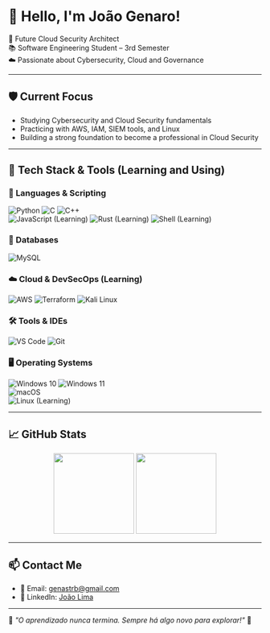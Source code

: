 
# 👋 Hello, I'm João Genaro!

🎯 Future Cloud Security Architect  
📚 Software Engineering Student – 3rd Semester  
☁️ Passionate about Cybersecurity, Cloud and Governance  

---

## 🛡️ Current Focus
- Studying Cybersecurity and Cloud Security fundamentals  
- Practicing with AWS, IAM, SIEM tools, and Linux  
- Building a strong foundation to become a professional in Cloud Security  

---

## 🚀 Tech Stack & Tools (Learning and Using)

### 🧠 Languages & Scripting
![Python](https://img.shields.io/badge/Python-3670A0?style=for-the-badge&logo=python&logoColor=ffdd54)
![C](https://img.shields.io/badge/C-00599C?style=for-the-badge&logo=c&logoColor=white)
![C++](https://img.shields.io/badge/C++-00599C?style=for-the-badge&logo=c%2B%2B&logoColor=white)<br>
![JavaScript (Learning)](https://img.shields.io/badge/JavaScript%20(Learning)-F7DF1E?style=for-the-badge&logo=javascript&logoColor=black)
![Rust (Learning)](https://img.shields.io/badge/Rust%20(Learning)-000000?style=for-the-badge&logo=rust&logoColor=white)
![Shell (Learning)](https://img.shields.io/badge/Shell%20(Learning)-121011?style=for-the-badge&logo=gnu-bash&logoColor=white)

### 💾 Databases
![MySQL](https://img.shields.io/badge/MySQL-4479A1?style=for-the-badge&logo=mysql&logoColor=white)

### ☁️ Cloud & DevSecOps (Learning)
![AWS](https://img.shields.io/badge/AWS-FF9900?style=for-the-badge&logo=amazonaws&logoColor=white)
![Terraform](https://img.shields.io/badge/Terraform-7B42BC?style=for-the-badge&logo=terraform&logoColor=white)
![Kali Linux](https://img.shields.io/badge/Kali%20Linux-557C94?style=for-the-badge&logo=kalilinux&logoColor=white)


### 🛠️ Tools & IDEs
![VS Code](https://img.shields.io/badge/VSCode-007ACC?style=for-the-badge&logo=visual-studio-code&logoColor=white)
![Git](https://img.shields.io/badge/Git-F05032?style=for-the-badge&logo=git&logoColor=white)

### 🖥️ Operating Systems  
![Windows 10](https://img.shields.io/badge/Windows%2010-0078D6?style=for-the-badge&logo=windows&logoColor=white)
![Windows 11](https://img.shields.io/badge/Windows%2011-0078D6?style=for-the-badge&logo=windows&logoColor=white)<br>
![macOS](https://img.shields.io/badge/macOS-000000?style=for-the-badge&logo=apple&logoColor=white)<br>
![Linux (Learning)](https://img.shields.io/badge/Linux%20(Learning)-FCC624?style=for-the-badge&logo=linux&logoColor=black)<br>

---

## 📈 GitHub Stats

<p align="center">
  <img height="160em" src="https://github-readme-stats.vercel.app/api?username=joaogenaro11&show_icons=true&theme=radical"/>
  <img height="160em" src="https://github-readme-stats.vercel.app/api/top-langs/?username=joaogenaro11&layout=compact&theme=radical"/>
</p>

---

## 📫 Contact Me

- 📧 Email: genastrb@gmail.com  
- 💼 LinkedIn: [João Lima](https://www.linkedin.com/in/joão-lima/)  

---

🧠 *"O aprendizado nunca termina. Sempre há algo novo para explorar!"* 🚀
